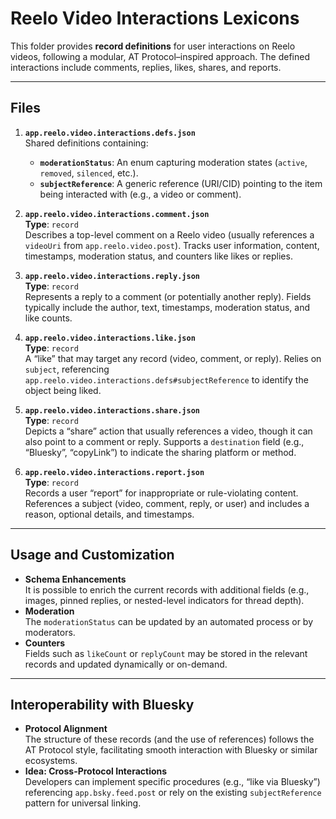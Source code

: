 # Reelo Video Interactions Lexicons

This folder provides **record definitions** for user interactions on Reelo videos, following a modular, AT Protocol–inspired approach. The defined interactions include comments, replies, likes, shares, and reports.

---

## Files

1. **`app.reelo.video.interactions.defs.json`**  
   Shared definitions containing:
   - **`moderationStatus`**: An enum capturing moderation states (`active`, `removed`, `silenced`, etc.).  
   - **`subjectReference`**: A generic reference (URI/CID) pointing to the item being interacted with (e.g., a video or comment).

2. **`app.reelo.video.interactions.comment.json`**  
   **Type**: `record`  
   Describes a top-level comment on a Reelo video (usually references a `videoUri` from `app.reelo.video.post`). Tracks user information, content, timestamps, moderation status, and counters like likes or replies.

3. **`app.reelo.video.interactions.reply.json`**  
   **Type**: `record`  
   Represents a reply to a comment (or potentially another reply). Fields typically include the author, text, timestamps, moderation status, and like counts.

4. **`app.reelo.video.interactions.like.json`**  
   **Type**: `record`  
   A “like” that may target any record (video, comment, or reply). Relies on `subject`, referencing `app.reelo.video.interactions.defs#subjectReference` to identify the object being liked.

5. **`app.reelo.video.interactions.share.json`**  
   **Type**: `record`  
   Depicts a “share” action that usually references a video, though it can also point to a comment or reply. Supports a `destination` field (e.g., “Bluesky”, “copyLink”) to indicate the sharing platform or method.

6. **`app.reelo.video.interactions.report.json`**  
   **Type**: `record`  
   Records a user “report” for inappropriate or rule-violating content. References a subject (video, comment, reply, or user) and includes a reason, optional details, and timestamps.

---

## Usage and Customization

- **Schema Enhancements**  
  It is possible to enrich the current records with additional fields (e.g., images, pinned replies, or nested-level indicators for thread depth).
- **Moderation**  
  The `moderationStatus` can be updated by an automated process or by moderators.
- **Counters**  
  Fields such as `likeCount` or `replyCount` may be stored in the relevant records and updated dynamically or on-demand.

---

## Interoperability with Bluesky

- **Protocol Alignment**  
  The structure of these records (and the use of references) follows the AT Protocol style, facilitating smooth interaction with Bluesky or similar ecosystems.
- **Idea: Cross-Protocol Interactions**  
  Developers can implement specific procedures (e.g., “like via Bluesky”) referencing `app.bsky.feed.post` or rely on the existing `subjectReference` pattern for universal linking.